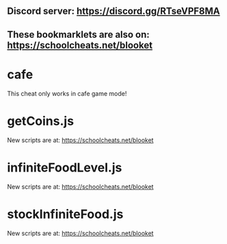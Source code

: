## **Discord server: https://discord.gg/RTseVPF8MA**

## **These bookmarklets are also on: https://schoolcheats.net/blooket**

# cafe

This cheat only works in cafe game mode!

# getCoins.js

New scripts are at:
https://schoolcheats.net/blooket

# infiniteFoodLevel.js

New scripts are at:
https://schoolcheats.net/blooket

# stockInfiniteFood.js

New scripts are at:
https://schoolcheats.net/blooket
